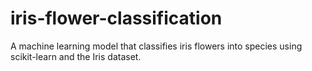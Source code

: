 # iris-flower-classification
A machine learning model that classifies iris flowers into species using scikit-learn and the Iris dataset.
